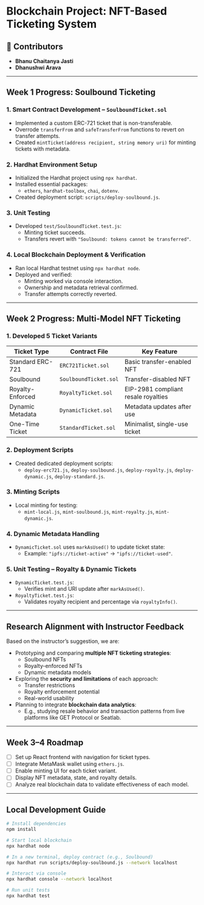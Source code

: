# Blockchain Project: NFT-Based Ticketing System

## 👥 Contributors
- **Bhanu Chaitanya Jasti**
- **Dhanushwi Arava**

---

## Week 1 Progress: Soulbound Ticketing

### 1. Smart Contract Development – `SoulboundTicket.sol`
- Implemented a custom ERC-721 ticket that is non-transferable.
- Overrode `transferFrom` and `safeTransferFrom` functions to revert on transfer attempts.
- Created `mintTicket(address recipient, string memory uri)` for minting tickets with metadata.

### 2. Hardhat Environment Setup
- Initialized the Hardhat project using `npx hardhat`.
- Installed essential packages:
  - `ethers`, `hardhat-toolbox`, `chai`, `dotenv`.
- Created deployment script: `scripts/deploy-soulbound.js`.

### 3. Unit Testing
- Developed `test/SoulboundTicket.test.js`:
  - Minting ticket succeeds.
  - Transfers revert with `"Soulbound: tokens cannot be transferred"`.

### 4. Local Blockchain Deployment & Verification
- Ran local Hardhat testnet using `npx hardhat node`.
- Deployed and verified:
  - Minting worked via console interaction.
  - Ownership and metadata retrieval confirmed.
  - Transfer attempts correctly reverted.

---

## Week 2 Progress: Multi-Model NFT Ticketing

### 1. Developed 5 Ticket Variants

| Ticket Type         | Contract File             | Key Feature |
|---------------------|---------------------------|-------------|
| Standard ERC-721    | `ERC721Ticket.sol`        | Basic transfer-enabled NFT |
| Soulbound           | `SoulboundTicket.sol`     | Transfer-disabled NFT |
| Royalty-Enforced    | `RoyaltyTicket.sol`       | EIP-2981 compliant resale royalties |
| Dynamic Metadata    | `DynamicTicket.sol`       | Metadata updates after use |
| One-Time Ticket     | `StandardTicket.sol`      | Minimalist, single-use ticket |

### 2. Deployment Scripts
- Created dedicated deployment scripts:
  - `deploy-erc721.js`, `deploy-soulbound.js`, `deploy-royalty.js`, `deploy-dynamic.js`, `deploy-standard.js`.

### 3. Minting Scripts
- Local minting for testing:
  - `mint-local.js`, `mint-soulbound.js`, `mint-royalty.js`, `mint-dynamic.js`.

### 4. Dynamic Metadata Handling
- `DynamicTicket.sol` uses `markAsUsed()` to update ticket state:
  - Example: `"ipfs://ticket-active"` → `"ipfs://ticket-used"`.

### 5. Unit Testing – Royalty & Dynamic Tickets
- `DynamicTicket.test.js`:
  - Verifies mint and URI update after `markAsUsed()`.
- `RoyaltyTicket.test.js`:
  - Validates royalty recipient and percentage via `royaltyInfo()`.

---

## Research Alignment with Instructor Feedback

Based on the instructor’s suggestion, we are:
- Prototyping and comparing **multiple NFT ticketing strategies**:
  - Soulbound NFTs
  - Royalty-enforced NFTs
  - Dynamic metadata models
- Exploring the **security and limitations** of each approach:
  - Transfer restrictions
  - Royalty enforcement potential
  - Real-world usability
- Planning to integrate **blockchain data analytics**:
  - E.g., studying resale behavior and transaction patterns from live platforms like GET Protocol or Seatlab.

---

## Week 3–4 Roadmap

- [ ] Set up React frontend with navigation for ticket types.
- [ ] Integrate MetaMask wallet using `ethers.js`.
- [ ] Enable minting UI for each ticket variant.
- [ ] Display NFT metadata, state, and royalty details.
- [ ] Analyze real blockchain data to validate effectiveness of each model.

---

## Local Development Guide

```bash
# Install dependencies
npm install

# Start local blockchain
npx hardhat node

# In a new terminal, deploy contract (e.g., Soulbound)
npx hardhat run scripts/deploy-soulbound.js --network localhost

# Interact via console
npx hardhat console --network localhost

# Run unit tests
npx hardhat test
```